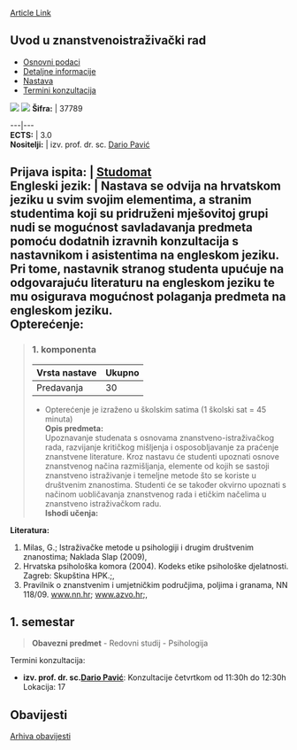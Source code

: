 [Article Link](https://www.fhs.hr/predmet/uuzr)

## Uvod u znanstvenoistraživački rad
  * [Osnovni podaci](https://www.fhs.hr/predmet/uuzr#v1id-904886_577210_1_0 "Osnovni podaci")
  * [Detaljne informacije](https://www.fhs.hr/predmet/uuzr#v1id-904886_577210_1_1 "Detaljne informacije")
  * [Nastava](https://www.fhs.hr/predmet/uuzr#v1id-904886_577210_1_2 "Nastava")
  * [Termini konzultacija](https://www.fhs.hr/predmet/uuzr#v1id-904886_577210_1_3 "Termini konzultacija")


[![](https://www.fhs.hr/img/flags/gif/hr.gif)](https://www.fhs.hr/predmet/uuzr) [![](https://www.fhs.hr/img/flags/gif/gb.gif)](https://www.fhs.hr/en/course/itsr)
**Šifra:** |  37789  
  
---|---  
**ECTS:** |  3.0   
**Nositelji:** |  izv. prof. dr. sc. [Dario Pavić](https://www.fhs.hr/djelatnik/dario.pavic)   
  
**Prijava ispita:** |  [Studomat](http://www.isvu.hr/studomat)  
**Engleski jezik:** |  Nastava se odvija na hrvatskom jeziku u svim svojim elementima, a stranim studentima koji su pridruženi mješovitoj grupi nudi se mogućnost savladavanja predmeta pomoću dodatnih izravnih konzultacija s nastavnikom i asistentima na engleskom jeziku. Pri tome, nastavnik stranog studenta upućuje na odgovarajuću literaturu na engleskom jeziku te mu osigurava mogućnost polaganja predmeta na engleskom jeziku.   
**Opterećenje:**  
---  
> ### 1. komponenta
> | Vrsta nastave | Ukupno  
> ---|---  
> Predavanja | 30  
> * Opterećenje je izraženo u školskim satima (1 školski sat = 45 minuta)   
**Opis predmeta:**  
> Upoznavanje studenata s osnovama znanstveno-istraživačkog rada, razvijanje kritičkog mišljenja i osposobljavanje za praćenje znanstvene literature. Kroz nastavu će studenti upoznati osnove znanstvenog načina razmišljanja, elemente od kojih se sastoji znanstveno istraživanje i temeljne metode što se koriste u društvenim znanostima. Studenti će se također okvirno upoznati s načinom uobličavanja znanstvenog rada i etičkim načelima u znanstveno istraživačkom radu.  
**Ishodi učenja:**  

  
**Literatura:**  
  1. Milas, G.; Istraživačke metode u psihologiji i drugim društvenim znanostima; Naklada Slap (2009), 
  2. Hrvatska psihološka komora (2004). Kodeks etike psihološke djelatnosti. Zagreb: Skupština HPK.;, 
  3. Pravilnik o znanstvenim i umjetničkim područjima, poljima i granama, NN 118/09. www.nn.hr; www.azvo.hr;, 

  
**1. semestar**  
---  
> **Obavezni predmet** - Redovni studij - Psihologija  
>   
Termini konzultacija: 
  * **izv. prof. dr. sc.[Dario Pavić](https://www.fhs.hr/djelatnik/dario.pavic)**: 
Konzultacije četvrtkom od 11:30h do 12:30h
Lokacija: 17 


## Obavijesti
[Arhiva obavijesti](https://www.fhs.hr/predmet/uuzr?@=20ple#news_77356 "Arhiva obavijesti")
